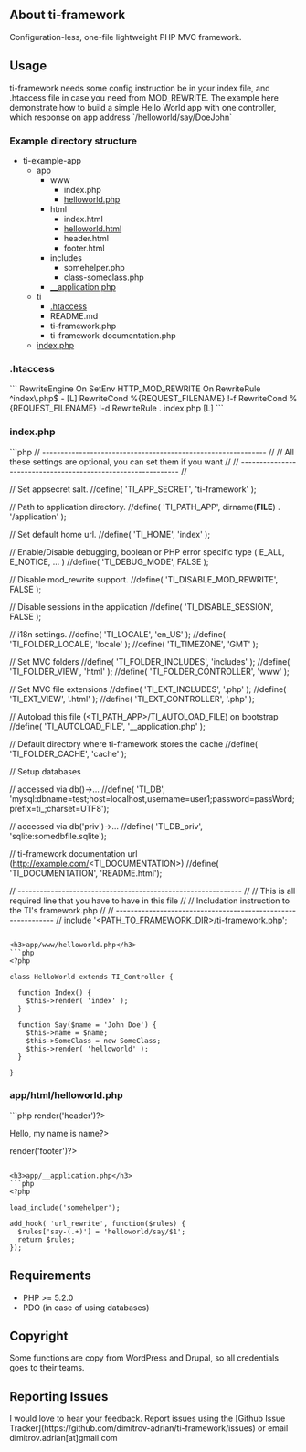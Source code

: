 <h2>About ti-framework</h2>
Configuration-less, one-file lightweight PHP MVC framework.


<h2>Usage</h2>
ti-framework needs some config instruction be in your index file, and .htaccess file in case
you need from MOD_REWRITE.
The example here demonstrate how to build a simple Hello World app with one controller, which response on app address `/helloworld/say/DoeJohn`


<h3>Example directory structure</h3>
<ul>
  <li>
    ti-example-app
    <ul>
      <li>
        app
        <ul>
          <li>
            www
            <ul>
              <li> index.php </li>
              <li> <a href="#appwwwhelloworldphp">helloworld.php</a> </li>
            </ul>
          </li>
          <li>
            html
            <ul>
              <li> index.html </li>
              <li> <a href="#apphtmlhelloworldphp">helloworld.html</a> </li>
              <li> header.html </li>
              <li> footer.html </li>
            </ul>
          <li>
            includes
            <ul>
              <li> somehelper.php </li>
              <li> class-someclass.php </li>
            </ul>
          </li>
          <li> <a href="#app__applicationphp">__application.php</a> </li>
        </ul>
      </li>
      <li>
        ti
        <ul>
          <li> <a href="#htaccess">.htaccess</a> </li>
          <li> README.md </li>
          <li> ti-framework.php </li>
          <li> ti-framework-documentation.php </li>
        </ul>
      </li>
      <li>
        <a href="#indexphp">index.php</a>
      </li>
    </ul>
  </li>
</ul>


<h3>.htaccess</h3>
```
<IfModule mod_rewrite.c>
  RewriteEngine On
  SetEnv HTTP_MOD_REWRITE On
  RewriteRule ^index\.php$ - [L]
  RewriteCond %{REQUEST_FILENAME} !-f
  RewriteCond %{REQUEST_FILENAME} !-d
  RewriteRule . index.php [L]
</IfModule>
```


<h3>index.php</h3>
```php
<?php

// ------------------------------------------------------------- //
// All these settings are optional, you can set them if you want //
// ------------------------------------------------------------- //

// Set appsecret salt.
//define( 'TI_APP_SECRET',           'ti-framework' );

// Path to application directory.
//define( 'TI_PATH_APP',             dirname(__FILE__) . '/application' );

// Set default home url.
//define( 'TI_HOME',                 'index' );

// Enable/Disable debugging, boolean or PHP error specific type ( E_ALL, E_NOTICE, ... )
//define( 'TI_DEBUG_MODE',           FALSE );

// Disable mod_rewrite support.
//define( 'TI_DISABLE_MOD_REWRITE',  FALSE );

// Disable sessions in the application
//define( 'TI_DISABLE_SESSION',      FALSE );

// i18n settings.
//define( 'TI_LOCALE',               'en_US' );
//define( 'TI_FOLDER_LOCALE',        'locale' );
//define( 'TI_TIMEZONE',             'GMT' );

// Set MVC folders
//define( 'TI_FOLDER_INCLUDES',      'includes' );
//define( 'TI_FOLDER_VIEW',          'html' );
//define( 'TI_FOLDER_CONTROLLER',    'www' );

// Set MVC file extensions
//define( 'TI_EXT_INCLUDES',         '.php' );
//define( 'TI_EXT_VIEW',             '.html' );
//define( 'TI_EXT_CONTROLLER',       '.php' );

// Autoload this file (<TI_PATH_APP>/TI_AUTOLOAD_FILE) on bootstrap
//define( 'TI_AUTOLOAD_FILE',         '__application.php' );

// Default directory where ti-framework stores the cache
//define( 'TI_FOLDER_CACHE',         'cache' );

// Setup databases

// accessed via db()->...
//define( 'TI_DB',                    'mysql:dbname=test;host=localhost,username=user1;password=passWord;prefix=ti_;charset=UTF8');

// accessed via db('priv')->...
//define( 'TI_DB_priv',               'sqlite:somedbfile.sqlite');

// ti-framework documentation url (http://example.com/<TI_DOCUMENTATION>)
//define( 'TI_DOCUMENTATION',         'README.html');

// ------------------------------------------------------------- //
// This is all required line that you have to have in this file  //
// Includation instruction to the TI's framework.php             //
// ------------------------------------------------------------- //
include '<PATH_TO_FRAMEWORK_DIR>/ti-framework.php';

```

<h3>app/www/helloworld.php</h3>
```php
<?php

class HelloWorld extends TI_Controller {

  function Index() {
    $this->render( 'index' );
  }
  
  function Say($name = 'John Doe') {
    $this->name = $name;
    $this->SomeClass = new SomeClass;
    $this->render( 'helloworld' );
  }

}

```

<h3>app/html/helloworld.php</h3>
```php
<?php $this->render('header')?>

<p> Hello, my name is <?php echo $this->name?> </p>

<?php $this->render('footer')?>
```

<h3>app/__application.php</h3>
```php
<?php

load_include('somehelper');

add_hook( 'url_rewrite', function($rules) {
  $rules['say-(.+)'] = 'helloworld/say/$1';
  return $rules;
});

```

<h2>Requirements</h2>
<ul>
  <li>PHP >= 5.2.0</li>
  <li>PDO (in case of using databases)</li>
</ul>


<h2>Copyright</h2>
Some functions are copy from WordPress and Drupal,
so all credentials goes to their teams.


<h2>Reporting Issues</h2>
I would love to hear your feedback. Report issues using the [Github
Issue Tracker](https://github.com/dimitrov-adrian/ti-framework/issues) or email dimitrov.adrian[at]gmail.com